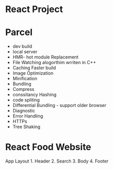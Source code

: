 # React Project

# Parcel
 - dev build
 - local server
 - HMR- hot module Replacement
 - File Watching alogorthim wrriten in C++
 - Caching Faster build
 - Image Optimization
 - Minification
 - Bundling
 - Compress
 - conssitancy Hashing
 - code spliting
 - Differential Bundling - support older browser
 - Diagnostic
 - Error Handling
 - HTTPs
 - Tree Shaking

# React Food Website
App Layout
    1. Header
    2. Search
    3. Body
    4. Footer